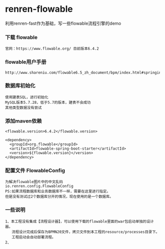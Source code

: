 # renren-flowable

利用renren-fast作为基础，写一些flowable流程引擎的demo
### 下载 flowable
````$xslt
官网：https://www.flowable.org/ 目前版本6.4.2
````
### flowable用户手册
````$xslt
http://www.shareniu.com/flowable6.5_zh_document/bpm/index.html#springintegration

````
### 数据库初始化
````$xslt
使用建表SQL，进行初始化
MySQL版本5.7.28，低于5.7的版本，建表不会成功
其他类型数据没有尝试
````
### 添加maven依赖
````$xslt
<flowable.version>6.4.2</flowable.version>

<dependency>
  <groupId>org.flowable</groupId>
  <artifactId>flowable-spring-boot-starter</artifactId>
  <version>${flowable.version}</version>
</dependency>
````
### 配置文件 FlowableConfig
```$xslt
为解决flowable图片中的中文乱码
io.renren.config.FlowableConfig
PS:如果流程数据库和业务数据库不一样，需要在这里进行指定。
但是没有测试过2个数据库分开的情况，现在使用的是一个数据库。
```

### 一些说明
```$xslt
1、本工程没有集成【流程设计器】，可以使用下载的flowable里面的war包启动单独的设计器。
   流程设计完成后保存为BPMN20文件，拷贝文件到本工程的resource/processes目录下。
   工程启动会自动部署流程。
2、
```

